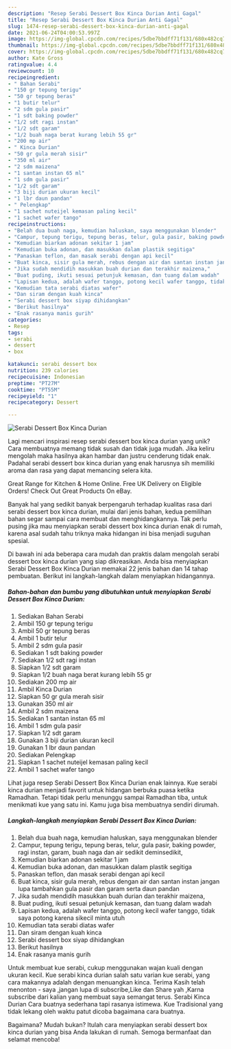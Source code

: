 ```yaml
---
description: "Resep Serabi Dessert Box Kinca Durian Anti Gagal"
title: "Resep Serabi Dessert Box Kinca Durian Anti Gagal"
slug: 1474-resep-serabi-dessert-box-kinca-durian-anti-gagal
date: 2021-06-24T04:00:53.997Z
image: https://img-global.cpcdn.com/recipes/5dbe7bbdff71f131/680x482cq70/serabi-dessert-box-kinca-durian-foto-resep-utama.jpg
thumbnail: https://img-global.cpcdn.com/recipes/5dbe7bbdff71f131/680x482cq70/serabi-dessert-box-kinca-durian-foto-resep-utama.jpg
cover: https://img-global.cpcdn.com/recipes/5dbe7bbdff71f131/680x482cq70/serabi-dessert-box-kinca-durian-foto-resep-utama.jpg
author: Kate Gross
ratingvalue: 4.4
reviewcount: 10
recipeingredient:
- " Bahan Serabi"
- "150 gr tepung terigu"
- "50 gr tepung beras"
- "1 butir telur"
- "2 sdm gula pasir"
- "1 sdt baking powder"
- "1/2 sdt ragi instan"
- "1/2 sdt garam"
- "1/2 buah naga berat kurang lebih 55 gr"
- "200 mp air"
- " Kinca Durian"
- "50 gr gula merah sisir"
- "350 ml air"
- "2 sdm maizena"
- "1 santan instan 65 ml"
- "1 sdm gula pasir"
- "1/2 sdt garam"
- "3 biji durian ukuran kecil"
- "1 lbr daun pandan"
- " Pelengkap"
- "1 sachet nuteijel kemasan paling kecil"
- "1 sachet wafer tango"
recipeinstructions:
- "Belah dua buah naga, kemudian haluskan, saya menggunakan blender"
- "Campur, tepung terigu, tepung beras, telur, gula pasir, baking powder, ragi instan, garam, buah naga dan air sedikit deminsedikit,"
- "Kemudian biarkan adonan sekitar 1 jam"
- "Kemudian buka adonan, dan masukkan dalam plastik segitiga"
- "Panaskan teflon, dan masak serabi dengan api kecil"
- "Buat kinca, sisir gula merah, rebus dengan air dan santan instan jangan lupa tambahkan gula pasir dan garam serta daun pandan"
- "Jika sudah mendidih masukkan buah durian dan terakhir maizena,"
- "Buat puding, ikuti sesuai petunjuk kemasan, dan tuang dalam wadah"
- "Lapisan kedua, adalah wafer tanggo, potong kecil wafer tanggo, tidak saya potong karena sikecil minta utuh"
- "Kemudian tata serabi diatas wafer"
- "Dan siram dengan kuah kinca"
- "Serabi dessert box siyap dihidangkan"
- "Berikut hasilnya"
- "Enak rasanya manis gurih"
categories:
- Resep
tags:
- serabi
- dessert
- box

katakunci: serabi dessert box 
nutrition: 239 calories
recipecuisine: Indonesian
preptime: "PT27M"
cooktime: "PT55M"
recipeyield: "1"
recipecategory: Dessert

---
```



![Serabi Dessert Box Kinca Durian](https://img-global.cpcdn.com/recipes/5dbe7bbdff71f131/680x482cq70/serabi-dessert-box-kinca-durian-foto-resep-utama.jpg)

Lagi mencari inspirasi resep serabi dessert box kinca durian yang unik? Cara membuatnya memang tidak susah dan tidak juga mudah. Jika keliru mengolah maka hasilnya akan hambar dan justru cenderung tidak enak. Padahal serabi dessert box kinca durian yang enak harusnya sih memiliki aroma dan rasa yang dapat memancing selera kita.

Great Range for Kitchen &amp; Home Online. Free UK Delivery on Eligible Orders! Check Out Great Products On eBay.

Banyak hal yang sedikit banyak berpengaruh terhadap kualitas rasa dari serabi dessert box kinca durian, mulai dari jenis bahan, kedua pemilihan bahan segar sampai cara membuat dan menghidangkannya. Tak perlu pusing jika mau menyiapkan serabi dessert box kinca durian enak di rumah, karena asal sudah tahu triknya maka hidangan ini bisa menjadi suguhan spesial.


Di bawah ini ada beberapa cara mudah dan praktis dalam mengolah serabi dessert box kinca durian yang siap dikreasikan. Anda bisa menyiapkan Serabi Dessert Box Kinca Durian memakai 22 jenis bahan dan 14 tahap pembuatan. Berikut ini langkah-langkah dalam menyiapkan hidangannya.

<!--inarticleads1-->

##### Bahan-bahan dan bumbu yang dibutuhkan untuk menyiapkan Serabi Dessert Box Kinca Durian:

1. Sediakan  Bahan Serabi
1. Ambil 150 gr tepung terigu
1. Ambil 50 gr tepung beras
1. Ambil 1 butir telur
1. Ambil 2 sdm gula pasir
1. Sediakan 1 sdt baking powder
1. Sediakan 1/2 sdt ragi instan
1. Siapkan 1/2 sdt garam
1. Siapkan 1/2 buah naga berat kurang lebih 55 gr
1. Sediakan 200 mp air
1. Ambil  Kinca Durian
1. Siapkan 50 gr gula merah sisir
1. Gunakan 350 ml air
1. Ambil 2 sdm maizena
1. Sediakan 1 santan instan 65 ml
1. Ambil 1 sdm gula pasir
1. Siapkan 1/2 sdt garam
1. Gunakan 3 biji durian ukuran kecil
1. Gunakan 1 lbr daun pandan
1. Sediakan  Pelengkap
1. Siapkan 1 sachet nuteijel kemasan paling kecil
1. Ambil 1 sachet wafer tango


Lihat juga resep Serabi Dessert Box Kinca Durian enak lainnya. Kue serabi kinca durian menjadi favorit untuk hidangan berbuka puasa ketika Ramadhan. Tetapi tidak perlu menunggu sampai Ramadhan tiba, untuk menikmati kue yang satu ini. Kamu juga bisa membuatnya sendiri dirumah. 

<!--inarticleads2-->

##### Langkah-langkah menyiapkan Serabi Dessert Box Kinca Durian:

1. Belah dua buah naga, kemudian haluskan, saya menggunakan blender
1. Campur, tepung terigu, tepung beras, telur, gula pasir, baking powder, ragi instan, garam, buah naga dan air sedikit deminsedikit,
1. Kemudian biarkan adonan sekitar 1 jam
1. Kemudian buka adonan, dan masukkan dalam plastik segitiga
1. Panaskan teflon, dan masak serabi dengan api kecil
1. Buat kinca, sisir gula merah, rebus dengan air dan santan instan jangan lupa tambahkan gula pasir dan garam serta daun pandan
1. Jika sudah mendidih masukkan buah durian dan terakhir maizena,
1. Buat puding, ikuti sesuai petunjuk kemasan, dan tuang dalam wadah
1. Lapisan kedua, adalah wafer tanggo, potong kecil wafer tanggo, tidak saya potong karena sikecil minta utuh
1. Kemudian tata serabi diatas wafer
1. Dan siram dengan kuah kinca
1. Serabi dessert box siyap dihidangkan
1. Berikut hasilnya
1. Enak rasanya manis gurih


Untuk membuat kue serabi, cukup menggunakan wajan kuali dengan ukuran kecil. Kue serabi kinca durian salah satu varian kue serabi, yang cara makannya adalah dengan menuangkan kinca. Terima Kasih telah menonton - saya ,jangan lupa di subscribe,Like dan Share yah ,Karna subscribe dari kalian yang membuat saya semangat terus. Serabi Kinca Durian Cara buatnya sederhana tapi rasanya istimewa. Kue Tradisional yang tidak lekang oleh waktu patut dicoba bagaimana cara buatnya. 

Bagaimana? Mudah bukan? Itulah cara menyiapkan serabi dessert box kinca durian yang bisa Anda lakukan di rumah. Semoga bermanfaat dan selamat mencoba!
